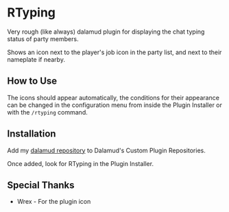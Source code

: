 # RTyping

Very rough (like always) dalamud plugin for displaying the chat typing status of party members.

Shows an icon next to the player's job icon in the party list, and next to their nameplate if nearby.

## How to Use
The icons should appear automatically, the conditions for their appearance can be changed in the configuration menu from inside the Plugin Installer or with the `/rtyping` command.

## Installation
Add my [dalamud repository](https://github.com/apetih/MyDalamudPlugins) to Dalamud's Custom Plugin Repositories.

Once added, look for RTyping in the Plugin Installer.

## Special Thanks
* Wrex - For the plugin icon
